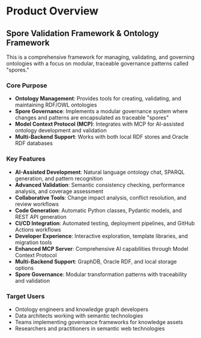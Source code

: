 # Product Overview

## Spore Validation Framework & Ontology Framework

This is a comprehensive framework for managing, validating, and governing ontologies with a focus on modular, traceable governance patterns called "spores."

### Core Purpose
- **Ontology Management**: Provides tools for creating, validating, and maintaining RDF/OWL ontologies
- **Spore Governance**: Implements a modular governance system where changes and patterns are encapsulated as traceable "spores"
- **Model Context Protocol (MCP)**: Integrates with MCP for AI-assisted ontology development and validation
- **Multi-Backend Support**: Works with both local RDF stores and Oracle RDF databases

### Key Features
- **AI-Assisted Development**: Natural language ontology chat, SPARQL generation, and pattern recognition
- **Advanced Validation**: Semantic consistency checking, performance analysis, and coverage assessment
- **Collaborative Tools**: Change impact analysis, conflict resolution, and review workflows
- **Code Generation**: Automatic Python classes, Pydantic models, and REST API generation
- **CI/CD Integration**: Automated testing, deployment pipelines, and GitHub Actions workflows
- **Developer Experience**: Interactive exploration, template libraries, and migration tools
- **Enhanced MCP Server**: Comprehensive AI capabilities through Model Context Protocol
- **Multi-Backend Support**: GraphDB, Oracle RDF, and local storage options
- **Spore Governance**: Modular transformation patterns with traceability and validation

### Target Users
- Ontology engineers and knowledge graph developers
- Data architects working with semantic technologies
- Teams implementing governance frameworks for knowledge assets
- Researchers and practitioners in semantic web technologies